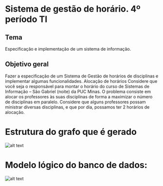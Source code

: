 # Sistema de gestão de horário. 4º período TI
## Tema
Especificação e implementação de um sistema de informação.
## Objetivo geral
Fazer a especificação de um Sistema de Gestão de horários de disciplinas e implementar
algumas funcionalidades.
Alocação de horários
Considere que você seja o responsável para montar o horário do curso de Sistemas de
Informação – São Gabriel (noite) da PUC Minas. O problema consiste em alocar os
professores às suas disciplinas de forma a maximizar o número de disciplinas em
paralelo. Considere que alguns professores possam ministrar diversas disciplinas, e que
por dia, possamos ter 2 horários de alocação.

# Estrutura do grafo que é gerado
![alt text](https://github.com/lgmagalhaes88/cms-app/blob/master/docs/GrafoDiagrama.png)

# Modelo lógico do banco de dados: 
![alt text](https://github.com/lgmagalhaes88/cms-app/blob/master/docs/BD/Outros%20Arquivos/TI_BD_LOGICO.png)

